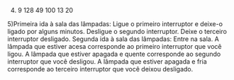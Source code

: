 4) 9
  128
  49
  100
  13
  20


5)Primeira ida à sala das lâmpadas:
  Ligue o primeiro interruptor e deixe-o ligado por alguns minutos.
  Desligue o segundo interruptor.
  Deixe o terceiro interruptor desligado.
Segunda ida à sala das lâmpadas:
  Entre na sala.
  A lâmpada que estiver acesa corresponde ao primeiro interruptor que você ligou.
  A lâmpada que estiver apagada e quente corresponde ao segundo interruptor que você desligou.
  A lâmpada que estiver apagada e fria corresponde ao terceiro interruptor que você deixou desligado.
